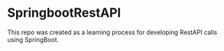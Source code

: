 # SpringbootRestAPI
This repo was created as a learning process for developing RestAPI calls using SpringBoot.
